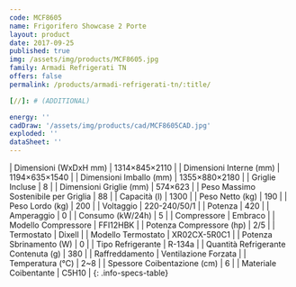 ```yaml
---
code: MCF8605
name: Frigorifero Showcase 2 Porte
layout: product
date: 2017-09-25
published: true
img: /assets/img/products/MCF8605.jpg
family: Armadi Refrigerati TN
offers: false
permalink: /products/armadi-refrigerati-tn/:title/

[//]: # (ADDITIONAL)

energy: ''
cadDraw: '/assets/img/products/cad/MCF8605CAD.jpg'
exploded: ''
dataSheet: ''
---
```



| Dimensioni (WxDxH mm) | 1314×845×2110 |
| Dimensioni Interne (mm) | 1194×635×1540 |
| Dimensioni Imballo (mm) | 1355×880×2180 |
| Griglie Incluse | 8 |
| Dimensioni Griglie (mm) | 574×623 |
| Peso Massimo Sostenibile per Griglia | 88 |
| Capacità (l) | 1300 |
| Peso Netto (kg) | 190 |
| Peso Lordo (kg) | 200 |
| Voltaggio | 220-240/50/1 |
| Potenza | 420 |
| Amperaggio | 0 |
| Consumo (kW/24h) | 5 |
| Compressore | Embraco |
| Modello Compressore | FFI12HBK |
| Potenza Compressore (hp) | 2/5 |
| Termostato | Dixell |
| Modello Termostato | XR02CX-5R0C1 |
| Potenza Sbrinamento (W) | 0 |
| Tipo Refrigerante | R-134a |
| Quantità Refrigerante Contenuta (g) | 380 |
| Raffreddamento | Ventilazione Forzata |
| Temperatura (°C) | 2~8 |
| Spessore Coibentazione (cm) | 6 |
| Materiale Coibentante | C5H10 |
{: .info-specs-table}
